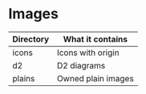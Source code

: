 # Images

| Directory | What it contains |
| ---- | ---------------- |
| icons | Icons with origin |
| d2 | D2 diagrams |
| plains | Owned plain images |
